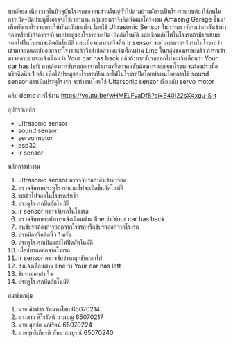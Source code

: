 บทคัดย่อ
  เนื่องจากในปัจจุบันโรงรถของคนส่วนใหญ่ทั่วไปตามบ้านมักจะเป็นโรงรถแบบต้องใช้คนในการเปิด-ปิดประตูซึ่งอาจจะใช้เวลานาน กลุ่มของเราจึงคิดพัฒนาโครงงาน Amazing Garage ขึ้นมาเพื่อพัฒนาโรงจอดรถให้ทันสมัยมากขึ้น
โดยใช้ Ultrasonic Sensor ในการตรวจับรถว่ากำลังเข้ามาจอดหรือยังถ้าตรวจจับพบประตูของโรงรถจะเปิด-ปิดอัตโนมัติ และเชื่อมกับไฟในโรงรถถ้ามีรถเข้ามาจอดไฟในโรงรถจะติดอัตโนมัติ
และเมื่อจอดรถเสร็จสิ้น ir sensor จะทำการตรวจจับรถในโรงรถว่าเข้ามาจอดและขับออกจากโรงรถแล้วจึงส่งข้อความแจ้งเตือนผ่าน Line ในกลุ่มของครอบครัว
ถ้ารถเข้ามาจอดระบบจะแจ้งเตือนว่า Your car has back แล้วถ้าหากขับรถออกไปจะแจ้งเตือนว่า Your car has left
หากต้องการขับรถออกจากโรงรถหรือว่าคนขับต้องการออกจากโรงรถจะต้องปรบมือหรือดีดนิ้ว 1 ครั้ง เพื่อให้ประตูของโรงรถเปิดและไฟในโรงรถปิดโดยทำงานโดยการใช้ sound sensor
การเปิดประตูโรงรถ จะทำงานโดยใช้ Ultarsonic sensor เชื่อมกับ servo motor

คลิป demo การใช้งาน
https://youtu.be/wHMELFvaDf8?si=E40I22sX4xgu-S-t

อุปกรณ์หลัก
- ultrasonic sensor
- sound sensor
- servo motor
- esp32
- ir sensor

หลักการทำงาน
1. ultrasonic sensor ตรวจจับรถกำลังเข้ามาจอด
2. ตรวจจับพบประตูโรงรถและไฟจะเปิดขึ้นอัตโนมัติ
3. รถเข้าไปจอดในโรงรถสำเร็จ
4. ประตูโรงรถปิดอัตโนมัติ
6. ir sensor ตรวจจับรถในโรงรถ
7. ตรวจจับพบจะทำการแจ้งเตือนผ่าน line ว่า Your car has back
8. คนขับรถต้องการออกจากโรงรถหรือขับรถออกจากโรงรถ
9. ปรบมือหรือดีดนี้ว 1 ครั้ง
10. ประตูโรงรถเปิดและไฟปิดอัตโนมัติ
11. เมื่อขับรถออกจากโรงรถ
12. ir sensor ตรวจจับว่ารถถูกขับออกไป
13. ส่งแจ้งเตือนผ่าน line ว่า Your car has left
14. ขับรถออกสำเร็จ
15. ประตูโรงรถปิดอัตโนมัติ

สมาชิกกลุ่ม
1. นาย ศิรพัชร รัตนพาไชย 65070214
2. นางสาว ศิโรรัตน์ นามบุญ 65070217
3. นาย ศุภชัย มณีรัตน์ 65070224
4. นายสุทธิเกียรติ หัทยาสมบูรณ์ 65070240
